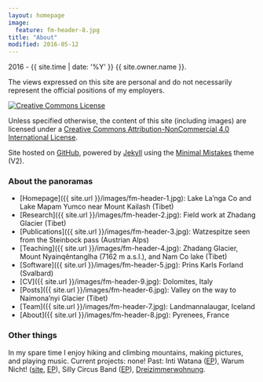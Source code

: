 ```yaml
---
layout: homepage
image:
  feature: fm-header-8.jpg
title: "About"
modified: 2016-05-12
---
```


<span><i class="fa fa-creative-commons"></i> 2016 - {{ site.time | date: '%Y' }} {{ site.owner.name }}.</span>

The views expressed on this site are personal and do not necessarily represent the official positions of my employers.

<a rel="license" href="http://creativecommons.org/licenses/by-nc/4.0/"><img alt="Creative Commons License" style="border-width:0" src="https://i.creativecommons.org/l/by-nc/4.0/88x31.png" /></a><br />

Unless specified otherwise, the content of this site (including images) are licensed under a [Creative Commons Attribution-NonCommercial 4.0 International License](http://creativecommons.org/licenses/by-nc/4.0/).

Site hosted on <a href="https://pages.github.com/" rel="nofollow"> GitHub</a>, powered by <a href="http://jekyllrb.com" rel="nofollow"> Jekyll</a> using the <a href="https://mademistakes.com/work/minimal-mistakes-jekyll-theme/" rel="nofollow">Minimal Mistakes</a> theme (V2).

### About the panoramas
* [Homepage]({{ site.url }}/images/fm-header-1.jpg): Lake La’nga Co and Lake Mapam Yumco near Mount Kailash (Tibet)
* [Research]({{ site.url }}/images/fm-header-2.jpg): Field work at Zhadang Glacier (Tibet)
* [Publications]({{ site.url }}/images/fm-header-3.jpg): Watzespitze seen from the Steinbock pass (Austrian Alps)
* [Teaching]({{ site.url }}/images/fm-header-4.jpg): Zhadang Glacier, Mount Nyainqêntanglha (7162 m a.s.l.), and Nam Co lake (Tibet)
* [Software]({{ site.url }}/images/fm-header-5.jpg): Prins Karls Forland (Svalbard)
* [CV]({{ site.url }}/images/fm-header-9.jpg): Dolomites, Italy
* [Posts]({{ site.url }}/images/fm-header-6.jpg): Valley on the way to Naimona’nyi Glacier (Tibet)
* [Team]({{ site.url }}/images/fm-header-7.jpg): Landmannalaugar, Iceland
* [About]({{ site.url }}/images/fm-header-8.jpg): Pyrenees, France

### Other things

In my spare time I enjoy hiking and climbing mountains, making pictures, and
playing music. Current projects: none! Past: Inti Watana ([EP](https://www.jamendo.com/artist/348758/inti-watana/albums)), Warum Nicht! ([site](http://wnband.wixsite.com/warum-nicht), [EP](https://warumnichtband.bandcamp.com/)), Silly Circus Band ([EP](http://sillycircusband.bandcamp.com/)), [Dreizimmerwohnung](http://dreizimmerwohnung.info/).
